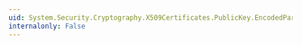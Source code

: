 ```yaml
---
uid: System.Security.Cryptography.X509Certificates.PublicKey.EncodedParameters
internalonly: False
---
```

